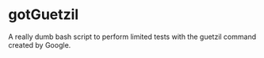 # gotGuetzil
A really dumb bash script to perform limited tests with the guetzil command created by Google.
